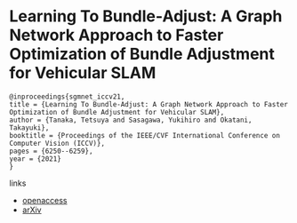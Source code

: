 # Learning To Bundle-Adjust: A Graph Network Approach to Faster Optimization of Bundle Adjustment for Vehicular SLAM

```
@inproceedings{sgmnet_iccv21,
title = {Learning To Bundle-Adjust: A Graph Network Approach to Faster Optimization of Bundle Adjustment for Vehicular SLAM},
author = {Tanaka, Tetsuya and Sasagawa, Yukihiro and Okatani, Takayuki},
booktitle = {Proceedings of the IEEE/CVF International Conference on Computer Vision (ICCV)},
pages = {6250--6259},
year = {2021}
}
```

links
- [openaccess](http://openaccess.thecvf.com//content/ICCV2021/html/Tanaka_Learning_To_Bundle-Adjust_A_Graph_Network_Approach_to_Faster_Optimization_ICCV_2021_paper.html)
- [arXiv](https://arxiv.org/abs/2108.08771)
